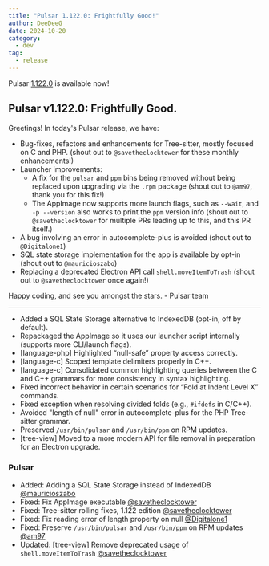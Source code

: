 ```yaml
---
title: "Pulsar 1.122.0: Frightfully Good!"
author: DeeDeeG
date: 2024-10-20
category:
  - dev
tag:
  - release
---
```


Pulsar [1.122.0](https://github.com/pulsar-edit/pulsar/releases/tag/v1.122.0) is available now!

<!-- more -->

## Pulsar v1.122.0: Frightfully Good.

Greetings! In today's Pulsar release, we have:

- Bug-fixes, refactors and enhancements for Tree-sitter, mostly focused on C and PHP. (shout out to `@savetheclocktower` for these monthly enhancements!)
- Launcher improvements:
  - A fix for the `pulsar` and `ppm` bins being removed without being replaced upon upgrading via the `.rpm` package (shout out to `@am97`, thank you for this fix!)
  - The AppImage now supports more launch flags, such as `--wait`, and `-p --version` also works to print the `ppm` version info (shout out to `@savetheclocktower` for multiple PRs leading up to this, and this PR itself.)
- A bug involving an error in autocomplete-plus is avoided (shout out to `@Digitalone1`)
- SQL state storage implementation for the app is available by opt-in (shout out to `@mauricioszabo`)
- Replacing a deprecated Electron API call `shell.moveItemToTrash` (shout out to `@savetheclocktower` once again!)

Happy coding, and see you amongst the stars.
\- Pulsar team

---

- Added a SQL State Storage alternative to IndexedDB (opt-in, off by default).
- Repackaged the AppImage so it uses our launcher script internally (supports more CLI/launch flags).
- [language-php] Highlighted “null-safe” property access correctly.
- [language-c] Scoped template delimiters properly in C++.
- [language-c] Consolidated common highlighting queries between the C and C++ grammars for more consistency in syntax highlighting.
- Fixed incorrect behavior in certain scenarios for “Fold at Indent Level X” commands.
- Fixed exception when resolving divided folds (e.g., `#ifdefs` in C/C++).
- Avoided "length of null" error in autocomplete-plus for the PHP Tree-sitter grammar.
- Preserved `/usr/bin/pulsar` and `/usr/bin/ppm` on RPM updates.
- [tree-view] Moved to a more modern API for file removal in preparation for an Electron upgrade.

### Pulsar

- Added: Adding a SQL State Storage instead of IndexedDB [@mauricioszabo](https://github.com/pulsar-edit/pulsar/pull/917)
- Fixed: Fix AppImage executable [@savetheclocktower](https://github.com/pulsar-edit/pulsar/pull/1069)
- Fixed: Tree-sitter rolling fixes, 1.122 edition [@savetheclocktower](https://github.com/pulsar-edit/pulsar/pull/1101)
- Fixed: Fix reading error of length property on null [@Digitalone1](https://github.com/pulsar-edit/pulsar/pull/1058)
- Fixed: Preserve `/usr/bin/pulsar` and `/usr/bin/ppm` on RPM updates [@am97](https://github.com/pulsar-edit/pulsar/pull/1091)
- Updated: [tree-view] Remove deprecated usage of `shell.moveItemToTrash` [@savetheclocktower](https://github.com/pulsar-edit/pulsar/pull/1109)
